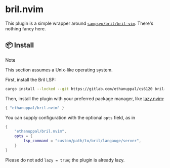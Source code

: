 # bril.nvim

This plugin is a simple wrapper around [`sampsyo/bril/bril-vim`](https://github.com/sampsyo/bril/tree/main/bril-vim).
There's nothing fancy here.

## 📦 Install

> [!NOTE]
> This section assumes a Unix-like operating system.

First, install the Bril LSP:

```sh
cargo install --locked --git https://gitlab.com/ethanuppal/cs6120 bril-lsp
```

Then, install the plugin with your preferred package manager, like [lazy.nvim](https://github.com/folke/lazy.nvim):

```lua
{ "ethanuppal/bril.nvim" }
```

You can supply configuration with the optional `opts` field, as in

```lua
{
    "ethanuppal/bril.nvim",
    opts = {
        lsp_command = "custom/path/to/bril/langauge/server",
    }
}
```

Please do not add `lazy = true`; the plugin is already lazy.

